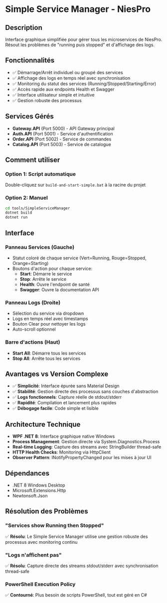 # Simple Service Manager - NiesPro

## Description
Interface graphique simplifiée pour gérer tous les microservices de NiesPro. Résout les problèmes de "running puis stopped" et d'affichage des logs.

## Fonctionnalités
- ✅ Démarrage/Arrêt individuel ou groupé des services
- ✅ Affichage des logs en temps réel avec synchronisation
- ✅ Monitoring du statut des services (Running/Stopped/Starting/Error)
- ✅ Accès rapide aux endpoints Health et Swagger
- ✅ Interface utilisateur simple et intuitive
- ✅ Gestion robuste des processus

## Services Gérés
- **Gateway.API** (Port 5000) - API Gateway principal
- **Auth.API** (Port 5001) - Service d'authentification  
- **Order.API** (Port 5002) - Service de commandes
- **Catalog.API** (Port 5003) - Service de catalogue

## Comment utiliser

### Option 1: Script automatique
Double-cliquez sur `build-and-start-simple.bat` à la racine du projet

### Option 2: Manuel
```bash
cd tools/SimpleServiceManager
dotnet build
dotnet run
```

## Interface

### Panneau Services (Gauche)
- Statut coloré de chaque service (Vert=Running, Rouge=Stopped, Orange=Starting)
- Boutons d'action pour chaque service:
  - **Start**: Démarre le service
  - **Stop**: Arrête le service  
  - **Health**: Ouvre l'endpoint de santé
  - **Swagger**: Ouvre la documentation API

### Panneau Logs (Droite)
- Sélection du service via dropdown
- Logs en temps réel avec timestamps
- Bouton Clear pour nettoyer les logs
- Auto-scroll optionnel

### Barre d'actions (Haut)
- **Start All**: Démarre tous les services
- **Stop All**: Arrête tous les services

## Avantages vs Version Complexe
- ✅ **Simplicité**: Interface épurée sans Material Design
- ✅ **Stabilité**: Gestion directe des processus sans couches d'abstraction
- ✅ **Logs fonctionnels**: Capture réelle de stdout/stderr
- ✅ **Rapidité**: Compilation et lancement plus rapides
- ✅ **Débogage facile**: Code simple et lisible

## Architecture Technique
- **WPF .NET 8**: Interface graphique native Windows
- **Process Management**: Gestion directe via System.Diagnostics.Process
- **Real-time Logging**: Capture des streams avec StringBuilder thread-safe
- **HTTP Health Checks**: Monitoring via HttpClient
- **Observer Pattern**: INotifyPropertyChanged pour les mises à jour UI

## Dépendances
- .NET 8 Windows Desktop
- Microsoft.Extensions.Http
- Newtonsoft.Json

## Résolution des Problèmes

### "Services show Running then Stopped"
✅ **Résolu**: Le Simple Service Manager utilise une gestion robuste des processus avec monitoring continu

### "Logs n'affichent pas"  
✅ **Résolu**: Capture directe des streams stdout/stderr avec synchronisation thread-safe

### PowerShell Execution Policy
✅ **Contourné**: Plus besoin de scripts PowerShell, tout est géré en C#